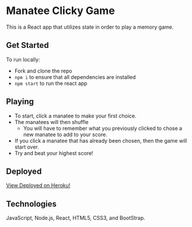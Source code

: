 # Manatee Clicky Game
This is a React app that utilizes state in order to play a memory game.

## Get Started
To run locally: 
* Fork and clone the repo
* `npm i` to ensure that all dependencies are installed
* `npm start` to run the react app

## Playing
 * To start, click a manatee to make your first choice. 
 * The manatees will then shuffle
    * You will have to remember what you previously clicked to chose a new manatee to add to your score. 
 * If you click a manatee that has already been chosen, then the game will start over.
 * Try and beat your highest score!

 ## Deployed
[View Deployed on Heroku!](https://polar-river-11640.herokuapp.com/)

## Technologies
JavaScript, Node.js, React, HTML5, CSS3, and BootStrap.